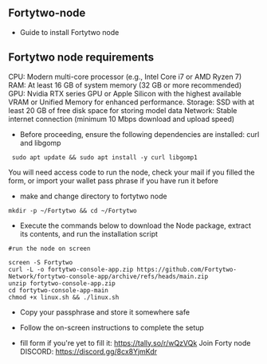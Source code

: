 ## Fortytwo-node
* Guide to install Fortytwo node 
## Fortytwo node requirements
CPU: Modern multi-core processor (e.g., Intel Core i7 or AMD Ryzen 7)
RAM: At least 16 GB of system memory (32 GB or more recommended)
GPU: Nvidia RTX series GPU or Apple Silicon with the highest available VRAM or Unified Memory for enhanced performance.
Storage: SSD with at least 20 GB of free disk space for storing model data
Network: Stable internet connection (minimum 10 Mbps download and upload speed)

* Before proceeding, ensure the following dependencies are installed: curl and libgomp

```console
 sudo apt update && sudo apt install -y curl libgomp1
```
You will need access code to run the node, check your mail if you filled the form, or import your wallet pass phrase if you have run it before 

* make and change directory to fortytwo node
```console
mkdir -p ~/Fortytwo && cd ~/Fortytwo
```

* Execute the commands below to download the Node package, extract its contents, and run the installation script
```console
#run the node on screen 

screen -S Fortytwo
curl -L -o fortytwo-console-app.zip https://github.com/Fortytwo-Network/fortytwo-console-app/archive/refs/heads/main.zip
unzip fortytwo-console-app.zip
cd fortytwo-console-app-main
chmod +x linux.sh && ./linux.sh
```

* Copy your passphrase and store it somewhere safe
* Follow the on-screen instructions to complete the setup

* fill form if you're yet to fill it: https://tally.so/r/wQzVQk
  Join Forty node DISCORD: https://discord.gg/8cx8YjmKdr
